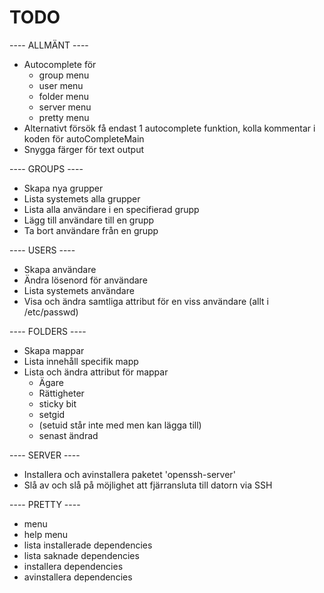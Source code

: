 # TODO

---- ALLMÄNT ----
* Autocomplete för
	* group menu
	* user menu
	* folder menu
	* server menu
	* pretty menu
* Alternativt försök få endast 1 autocomplete funktion, kolla kommentar i koden för autoCompleteMain
* Snygga färger för text output

---- GROUPS ----
* Skapa nya grupper 
* Lista systemets alla grupper 
* Lista alla användare i en specifierad grupp
* Lägg till användare till en grupp
* Ta bort användare från en grupp

---- USERS ----
* Skapa användare
* Ändra lösenord för användare
* Lista systemets användare
* Visa och ändra samtliga attribut för en viss användare (allt i /etc/passwd)

---- FOLDERS ----
* Skapa mappar
* Lista innehåll specifik mapp
* Lista och ändra attribut för mappar
	* Ägare
	* Rättigheter
	* sticky bit
	* setgid
	* (setuid står inte med men kan lägga till)
	* senast ändrad

---- SERVER ----
* Installera och avinstallera paketet 'openssh-server'
* Slå av och slå på möjlighet att fjärransluta till datorn via SSH

---- PRETTY ----
* menu
* help menu
* lista installerade dependencies
* lista saknade dependencies
* installera dependencies
* avinstallera dependencies
